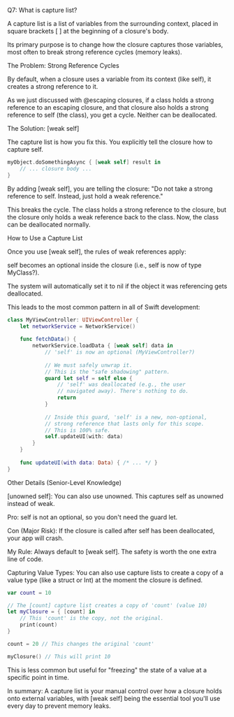 
Q7: What is capture list?

A capture list is a list of variables from the surrounding context, placed in square brackets [ ] at the beginning of a closure's body.

Its primary purpose is to change how the closure captures those variables, most often to break strong reference cycles (memory leaks).

The Problem: Strong Reference Cycles

By default, when a closure uses a variable from its context (like self), it creates a strong reference to it.

As we just discussed with @escaping closures, if a class holds a strong reference to an escaping closure, and that closure also holds a strong reference to self (the class), you get a cycle. Neither can be deallocated.

The Solution: [weak self]

The capture list is how you fix this. You explicitly tell the closure how to capture self.

```swift
myObject.doSomethingAsync { [weak self] result in
    // ... closure body ...
}
```

By adding [weak self], you are telling the closure: "Do not take a strong reference to self. Instead, just hold a weak reference."

This breaks the cycle. The class holds a strong reference to the closure, but the closure only holds a weak reference back to the class. Now, the class can be deallocated normally.

How to Use a Capture List

Once you use [weak self], the rules of weak references apply:

self becomes an optional inside the closure (i.e., self is now of type MyClass?).

The system will automatically set it to nil if the object it was referencing gets deallocated.

This leads to the most common pattern in all of Swift development:

```swift
class MyViewController: UIViewController {
    let networkService = NetworkService()
    
    func fetchData() {
        networkService.loadData { [weak self] data in
            // 'self' is now an optional (MyViewController?)
            
            // We must safely unwrap it.
            // This is the "safe shadowing" pattern.
            guard let self = self else {
                // 'self' was deallocated (e.g., the user
                // navigated away). There's nothing to do.
                return
            }
            
            // Inside this guard, 'self' is a new, non-optional,
            // strong reference that lasts only for this scope.
            // This is 100% safe.
            self.updateUI(with: data)
        }
    }
    
    func updateUI(with data: Data) { /* ... */ }
}
```

Other Details (Senior-Level Knowledge)

[unowned self]: You can also use unowned. This captures self as unowned instead of weak.

Pro: self is not an optional, so you don't need the guard let.

Con (Major Risk): If the closure is called after self has been deallocated, your app will crash.

My Rule: Always default to [weak self]. The safety is worth the one extra line of code.


Capturing Value Types: You can also use capture lists to create a copy of a value type (like a struct or Int) at the moment the closure is defined.

```swift
var count = 10

// The [count] capture list creates a copy of 'count' (value 10)
let myClosure = { [count] in
    // This 'count' is the copy, not the original.
    print(count)
}

count = 20 // This changes the original 'count'

myClosure() // This will print 10
```

This is less common but useful for "freezing" the state of a value at a specific point in time.

In summary: A capture list is your manual control over how a closure holds onto external variables, with [weak self] being the essential tool you'll use every day to prevent memory leaks.
